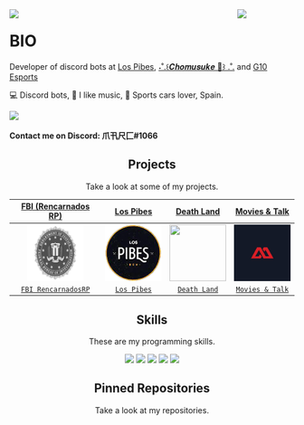 <img align='left' src='https://raw.githubusercontent.com/sammwyy/sammwyy/master/sprites/LinkFront_Beat.gif' width='20%'>  
<img align='right' src='https://raw.githubusercontent.com/sammwyy/sammwyy/master/sprites/zelda.gif' width='20%'> 

# BIO
Developer of discord bots at [Los Pibes](https://discord.gg/5dSRw9mxp3), [˖˚.꒰𝑪𝒉𝒐𝒎𝒖𝒔𝒖𝒌𝒆 🌹꒱ .˚.](https://discord.gg/VQsbW8uVt3) and [G10 Esports](https://discord.gg/sfJwnF2Tuc)

💻 Discord bots, 🎸 I like music, 🚗 Sports cars lover, Spain.  
  
![](https://komarev.com/ghpvc/?username=elmarcz&color=blueviolet)

**Contact me on Discord: 爪卂尺匚#1066**

<h2 align="center">Projects</h2>
<p align="center">Take a look at some of my projects.</p>
<p align="center">

  
| <a href="https://discord.gg/arQR7nbc2y" target="_blank">**FBI (Rencarnados RP)**</a> | <a href="https://dotmsn.com" target="_blank">**Los Pibes**</a> | <a href="https://enhancedtwitch.com" target="_blank">**Death Land**</a> | <a href="http://moviesandtalk.cf/" target="_blank">**Movies & Talk**</a> |
| :---: | :---: | :---: | :---: |
| <img align='center' src='https://raw.githubusercontent.com/elmarcz/elmarcz/main/Proyectos/FBIpng.png' width="100px" height='100px'> | <img align='center' src='https://raw.githubusercontent.com/elmarcz/elmarcz/main/Proyectos/Logo%20Los%20Pibes.png' width="100px"  height='100px'> | <img align='center' width="100px" src='https://camo.githubusercontent.com/b4d0f47f4fb6bc90743927c777267398df711d1d87efc9aa221e6f96150468d5/68747470733a2f2f692e6962622e636f2f4d354b673067622f44656174682d4c616e642e706e67' height='100px'>  | <img align='center' src='https://raw.githubusercontent.com/elmarcz/elmarcz/main/Proyectos/Movies%20%26%20Talk.jpg' width="100px" height='100px'> | <img align='center' src='https://raw.githubusercontent.com/elmarcz/elmarcz/main/Proyectos/FBIpng.png' width="100px" height='100px'> | <img align='center' src='https://raw.githubusercontent.com/elmarcz/elmarcz/main/Proyectos/Logo%20Los%20Pibes.png' width="100px"  height='100px'> |
| <a href="https://discord.io/fbirencarnadosRP" target="_blank">`FBI RencarnadosRP`</a> | <a href="https://discord.gg/utnkA5xZDu" target="_blank">`Los Pibes`</a> | <a href="https://github.com/elmarcz/Death-Land" target="_blank">`Death Land`</a> | <a href="http://moviesandtalk.cf" target="_blank">`Movies & Talk`</a> |

</p>


<h2 align="center">Skills</h2>
<p align="center">These are my programming skills.</p>

<p align="center">
   <img src='https://raw.githubusercontent.com/sammwyy/sammwyy/master/skills/css.png' height='42px'/>
   <img src='https://raw.githubusercontent.com/sammwyy/sammwyy/master/skills/html.png' height='42px'>
  <img src='https://raw.githubusercontent.com/sammwyy/sammwyy/master/skills/java.png' height='42px'>
  <img src='https://raw.githubusercontent.com/sammwyy/sammwyy/master/skills/javascript.jpg' height='42px'>
   <img src='https://raw.githubusercontent.com/sammwyy/sammwyy/master/skills/nodejs.png' height='42px'>
  </p>
  
  <h2 align="center">Pinned Repositories</h2>
<p align="center">Take a look at my repositories.</p>
